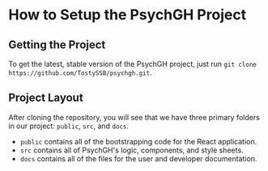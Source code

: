 # How to Setup the PsychGH Project

## Getting the Project

To get the latest, stable version of the PsychGH project, just run
`git clone https://github.com/TostySSB/psychgh.git`.

## Project Layout

After cloning the repository, you will see that we have three primary folders
in our project: `public`, `src`, and `docs`.

 -  `public` contains all of the bootstrapping code for the React application.
 -  `src` contains all of PsychGH's logic, components, and style sheets.
 -  `docs` contains all of the files for the user and developer documentation.
